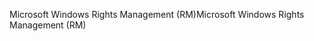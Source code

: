 <span data-ttu-id="af6d3-101">Microsoft Windows Rights Management (RM)</span><span class="sxs-lookup"><span data-stu-id="af6d3-101">Microsoft Windows Rights Management (RM)</span></span>